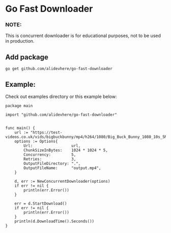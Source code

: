 
# Go Fast Downloader
### NOTE:
   This is concurrent downloader is for educational purposes, not to be used in production.
   

## Add package
```
go get github.com/alidevhere/go-fast-downloader

```


## Example:
Check out examples directory or this example below:

```
package main

import "github.com/alidevhere/go-fast-downloader"


func main() {
	url := "https://test-videos.co.uk/vids/bigbuckbunny/mp4/h264/1080/Big_Buck_Bunny_1080_10s_5MB.mp4"
	options := Options{
		Url:                 url,
		ChunkSizeInBytes:    1024 * 1024 * 5,
		Concurrency:         5,
		Retries:             3,
		OutputFileDirectory: ".",
		OutputFileName:      "output.mp4",
	}

	d, err := NewConcurrentDownloader(options)
	if err != nil {
		println(err.Error())
	}

	err = d.StartDownload()
	if err != nil {
		println(err.Error())
	}
	println(d.DownloadTime().Seconds())
}

```